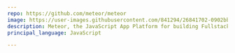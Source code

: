 ```yaml
---
repo: https://github.com/meteor/meteor
image: https://user-images.githubusercontent.com/841294/26841702-0902bbee-4af3-11e7-9805-0618da66a246.png
description: Meteor, the JavaScript App Platform for building Fullstack apps
principal_language: JavaScript

---
```

